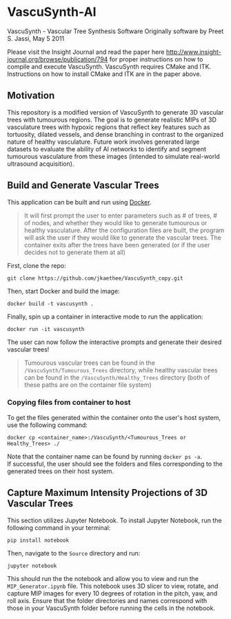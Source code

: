 # VascuSynth-AI
VascuSynth - Vascular Tree Synthesis Software
Originally software by Preet S. Jassi, May 5 2011

Please visit the Insight Journal and read the paper here http://www.insight-journal.org/browse/publication/794 for proper instructions on how to compile and execute VascuSynth.  VascuSynth requires CMake and ITK.  Instructions on how to install CMake and ITK are in the paper above.

## Motivation
This repository is a modified version of VascuSynth to generate 3D vascular trees with tumourous regions. The goal is to generate realistic MIPs of 3D vasculature trees with hypoxic regions that reflect key features such as tortuosity, dilated vessels, and dense branching in contrast to the organized nature of healthy vasculature. Future work involves generated large datasets to evaluate the ability of AI networks to identify and segment tumourous vasculature from these images (intended to simulate real-world ultrasound acquisition).

## Build and Generate Vascular Trees
This application can be built and run using [Docker](https://docs.docker.com/get-docker/).
> It will first prompt the user to enter parameters such as # of trees, # of nodes, and whether they would like to generate tumourous or healthy vasculature. After the configuration files are built, the program will ask the user if they would like to generate the vascular trees. The container exits after the trees have been generated (or if the user decides not to generate them at all)

First, clone the repo:  

```
git clone https://github.com/jkaethee/VascuSynth_copy.git
```  

Then, start Docker and build the image:  

```
docker build -t vascusynth .
```  

Finally, spin up a container in interactive mode to run the application:  

```
docker run -it vascusynth
```

The user can now follow the interactive prompts and generate their desired vascular trees!
> Tumourous vascular trees can be found in the `/VascuSynth/Tumourous_Trees` directory, while healthy vascular trees can be found in the `/VascuSynth/Healthy_Trees` directory (both of these paths are on the container file system)

### Copying files from container to host
To get the files generated within the container onto the user's host system, use the following command:  
```
docker cp <container_name>:/VascuSynth/<Tumourous_Trees or Healthy_Trees> ./
```

Note that the container name can be found by running `docker ps -a`.  
If successful, the user should see the folders and files corresponding to the generated trees on their host system.

## Capture Maximum Intensity Projections of 3D Vascular Trees
This section utilizes Jupyter Notebook. To install Jupyter Notebook, run the following command in your terminal:  

```
pip install notebook
```

Then, navigate to the `Source` directory and run:  

```
jupyter notebook
```

This should run the the notebook and allow you to view and run the `MIP_Generator.ipynb` file. This notebook uses 3D slicer to view, rotate, and capture MIP images for every 10 degrees of rotation in the pitch, yaw, and roll axis. Ensure that the folder directories and names correspond with those in your VascuSynth folder before running the cells in the notebook.
